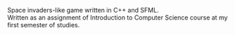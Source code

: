Space invaders-like game written in C++ and SFML. <br>
Written as an assignment of Introduction to Computer Science course at my first semester of studies.
